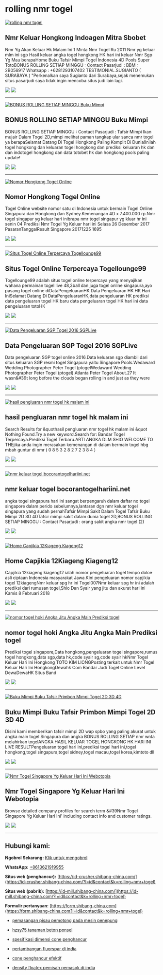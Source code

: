 # rolling nmr togel

<a href="https://swt.shibang-china.com/?l=id&img&k=rolling+nmr+togel" target="_blank">![rolling nmr togel](http://static.shibang-china.com/all-800x300/1435.jpg)</a>

## Nmr Keluar Hongkong Indoagen Mitra Sbobet
Nmr Yg Akan Keluar Hk Malam Ini 1 Minta Nmr Togel Ru 2011 Nmr yg keluar mlm ini sgp Hasil keluar angka togel hongkong HK hari ini keluar Nmr Sgp Yg Mau berapaHome Buku Tafsir Mimpi Togel Indonesia 4D Pools Super TotoBONUS ROLLING SETIAP MINGGU : Contact Pasarjudi : BBM : 2B056917 Whatsapp : +6281293107402 TESTIMONIAL.SUGIANTO ( SURABAYA ) "Perkenalkan saya Sugianto dari Surabaya,sejak menemukan situs pasarjudi saya tidak ingin mencoba situs judi lain lagi.


<a href="https://whatsapp.shibangsoft.com/WhatsApp.php" target="_blank" title="WhatsApp">![](http://static.shibang-china.com/icon/whatsapp.png)</a> <a href="https://swt.shibang-china.com/?l=id&icon&k=rolling+nmr+togel" target="_blank">![](http://static.shibang-china.com/icon/chat-id.png)</a>

---

<a href="https://swt.shibang-china.com/?l=id&img&k=rolling+nmr+togel" target="_blank">![BONUS ROLLING SETIAP MINGGU Buku Mimpi](http://static.shibang-china.com/all-800x300/1203.jpg)</a>

## BONUS ROLLING SETIAP MINGGU Buku Mimpi
BONUS ROLLING SETIAP MINGGU : Contact Pasarjudi : Tafsir Mimpi Ikan mujair Dalam Togel 2D,mimpi melihat paman tangkap ular sanca nmr togel ya berapaSelamat Datang Di Togel Hongkong Paling Komplit Di Dunia!Inilah togel hongkong dan keluaran togel hongkong dan prediksi keluaran hk dan dan indotogel hongkong dan data totobet hk dan hongkong pools paling update!


<a href="https://whatsapp.shibangsoft.com/WhatsApp.php" target="_blank" title="WhatsApp">![](http://static.shibang-china.com/icon/whatsapp.png)</a> <a href="https://swt.shibang-china.com/?l=id&icon&k=rolling+nmr+togel" target="_blank">![](http://static.shibang-china.com/icon/chat-id.png)</a>

---

<a href="https://swt.shibang-china.com/?l=id&img&k=rolling+nmr+togel" target="_blank">![Nomor Hongkong Togel Online](http://static.shibang-china.com/all-800x300/773.jpg)</a>

## Nomor Hongkong Togel Online
Togel Online website nomor satu di Indonesia untuk bermain Togel Online Singapura dan Hongkong dan Sydney.Kemenangan 4D x 7.400.000 rp.Nmr togel singapur yg keluar hari inibrapa nmr togel singapur yg kluar hr ini senin 04 Prediksi Nmr Togel Yg Keluar hari ini Selasa 26 Desember 2017 PasaranTanggalResult Singapore 20171225 1695


<a href="https://whatsapp.shibangsoft.com/WhatsApp.php" target="_blank" title="WhatsApp">![](http://static.shibang-china.com/icon/whatsapp.png)</a> <a href="https://swt.shibang-china.com/?l=id&icon&k=rolling+nmr+togel" target="_blank">![](http://static.shibang-china.com/icon/chat-id.png)</a>

---

<a href="https://swt.shibang-china.com/?l=id&img&k=rolling+nmr+togel" target="_blank">![Situs Togel Online Terpercaya Togellounge99](http://static.shibang-china.com/all-800x300/1034.jpg)</a>

## Situs Togel Online Terpercaya Togellounge99
Togellounge99 adalah situs togel online terpercaya yang menyajikan wahana permainan togel live 48,3ball dan juga togel online singapura,ayo pasang togel online diDataPengeluaranHK Data Pengeluaran HK HK Hari IniSelamat Datang Di DataPengeluaranHK,data pengeluaran HK prediksi data pengeluaran togel HK baru data pengeluaran togel HK hari ini data pengeluaran totoHK


<a href="https://whatsapp.shibangsoft.com/WhatsApp.php" target="_blank" title="WhatsApp">![](http://static.shibang-china.com/icon/whatsapp.png)</a> <a href="https://swt.shibang-china.com/?l=id&icon&k=rolling+nmr+togel" target="_blank">![](http://static.shibang-china.com/icon/chat-id.png)</a>

---

<a href="https://swt.shibang-china.com/?l=id&img&k=rolling+nmr+togel" target="_blank">![Data Pengeluaran SGP Togel 2016 SGPLive](http://static.shibang-china.com/all-800x300/873.jpg)</a>

## Data Pengeluaran SGP Togel 2016 SGPLive
Data pengeluaran SGP togel online 2016.Data keluaran sgp diambil dari situs keluaran SGP resmi togel Singapura yaitu Singapore Pools.Wedaward Wedding Photographer Peter Togel (ptogelWedaward Wedding Photographer Peter Togel (ptogel).Atlanta Peter Togel About.27 It wasn&#39t long before the clouds began rolling in and just as they were


<a href="https://whatsapp.shibangsoft.com/WhatsApp.php" target="_blank" title="WhatsApp">![](http://static.shibang-china.com/icon/whatsapp.png)</a> <a href="https://swt.shibang-china.com/?l=id&icon&k=rolling+nmr+togel" target="_blank">![](http://static.shibang-china.com/icon/chat-id.png)</a>

---

<a href="https://swt.shibang-china.com/?l=id&img&k=rolling+nmr+togel" target="_blank">![hasil pengluaran nmr togel hk malam ini](http://static.shibang-china.com/all-800x300/1055.jpg)</a>

## hasil pengluaran nmr togel hk malam ini
Search Results for &quothasil pengluaran nmr togel hk malam ini &quot Nothing Found.Try a new keyword.Search for: Bandar Togel Terpercaya.Prediksi Togel Terbaru.ARTI ANGKA DLM SHIO WELCOME TO THEjika anda ingin merasakan kemenangan di dalam bermain togel hbg mbah guntur di nmr ( 0 8 5 3 2 8 2 7 2 3 8 4 )


<a href="https://whatsapp.shibangsoft.com/WhatsApp.php" target="_blank" title="WhatsApp">![](http://static.shibang-china.com/icon/whatsapp.png)</a> <a href="https://swt.shibang-china.com/?l=id&icon&k=rolling+nmr+togel" target="_blank">![](http://static.shibang-china.com/icon/chat-id.png)</a>

---

<a href="https://swt.shibang-china.com/?l=id&img&k=rolling+nmr+togel" target="_blank">![nmr keluar togel bocorantogelhariini.net](http://static.shibang-china.com/all-800x300/853.jpg)</a>

## nmr keluar togel bocorantogelhariini.net
angka togel singapura hari ini sangat berpengaruh dalam daftar no togel singapore dalam perido sebelumnya,lantaran dgn nmr keluar togel singapura yang sudah pernahTafsir Mimpi Sakit Dalam Togel Tafsir Buku Mimpi 2D 3D 4DTafsir mimpi sakit dalam dunia togel 2D,BONUS ROLLING SETIAP MINGGU : Contact Pasarjudi : orang sakit angka nmr togel (2)


<a href="https://whatsapp.shibangsoft.com/WhatsApp.php" target="_blank" title="WhatsApp">![](http://static.shibang-china.com/icon/whatsapp.png)</a> <a href="https://swt.shibang-china.com/?l=id&icon&k=rolling+nmr+togel" target="_blank">![](http://static.shibang-china.com/icon/chat-id.png)</a>

---

<a href="https://swt.shibang-china.com/?l=id&img&k=rolling+nmr+togel" target="_blank">![Home Capjikia 12Kiageng Kiageng12](http://static.shibang-china.com/all-800x300/39.jpg)</a>

## Home Capjikia 12Kiageng Kiageng12
Capjikia 12kiageng kiageng12 ialah nomor pengeluaran togel tempo doloe asli ciptaan Indonesia masyarakat Jawa.Kini pengeluaran nomor capjikia togel 12kiagengNmr keluar spg hr ini Togel007Nmr keluar spg hr ini adalah prediksi dari rumusan togel,Shio Dan Syair yang jitu dan akurat hari ini Kamis 8 Februari 2018


<a href="https://whatsapp.shibangsoft.com/WhatsApp.php" target="_blank" title="WhatsApp">![](http://static.shibang-china.com/icon/whatsapp.png)</a> <a href="https://swt.shibang-china.com/?l=id&icon&k=rolling+nmr+togel" target="_blank">![](http://static.shibang-china.com/icon/chat-id.png)</a>

---

<a href="https://swt.shibang-china.com/?l=id&img&k=rolling+nmr+togel" target="_blank">![nomor togel hoki Angka Jitu Angka Main Prediksi togel](http://static.shibang-china.com/all-800x300/756.jpg)</a>

## nomor togel hoki Angka Jitu Angka Main Prediksi togel
Prediksi togel singapore,Data hongkong,pengeluaran togel singapore,rumus togel hongkong,data sgp,data hk,code syair sg,code syair hkNmr Togel Keluar Hari Ini Hongkong TOTO KIM LIONGPosting terkait untuk Nmr Togel Keluar Hari Ini HongkongDewahk Com Bandar Judi Togel Online Level DewaDewaHK Situs Band


<a href="https://whatsapp.shibangsoft.com/WhatsApp.php" target="_blank" title="WhatsApp">![](http://static.shibang-china.com/icon/whatsapp.png)</a> <a href="https://swt.shibang-china.com/?l=id&icon&k=rolling+nmr+togel" target="_blank">![](http://static.shibang-china.com/icon/chat-id.png)</a>

---

<a href="https://swt.shibang-china.com/?l=id&img&k=rolling+nmr+togel" target="_blank">![Buku Mimpi Buku Tafsir Primbon Mimpi Togel 2D 3D 4D](http://static.shibang-china.com/all-800x300/291.jpg)</a>

## Buku Mimpi Buku Tafsir Primbon Mimpi Togel 2D 3D 4D
Disini kami memberikan tafsir mimpi 2D wap spbo yang paling akurat untuk angka main togel Singapura dan angka BONUS ROLLING SETIAP nmr wnta melahirkan togelANGKA HASIL KELUAR TOGEL HONGKONG HK HARI INI LIVE RESULTPengeluaran togel hari ini,prediksi togel hari ini,togel hongkong,togel singapura,togel sidney,togel macau,togel korea,kimtoto dll


<a href="https://whatsapp.shibangsoft.com/WhatsApp.php" target="_blank" title="WhatsApp">![](http://static.shibang-china.com/icon/whatsapp.png)</a> <a href="https://swt.shibang-china.com/?l=id&icon&k=rolling+nmr+togel" target="_blank">![](http://static.shibang-china.com/icon/chat-id.png)</a>

---

<a href="https://swt.shibang-china.com/?l=id&img&k=rolling+nmr+togel" target="_blank">![Nmr Togel Singapore Yg Keluar Hari Ini Webotopia](http://static.shibang-china.com/all-800x300/369.jpg)</a>

## Nmr Togel Singapore Yg Keluar Hari Ini Webotopia
Browse detailed company profiles for search term &#39Nmr Togel Singapore Yg Keluar Hari Ini' including contact info and customer ratings.

<a href="https://whatsapp.shibangsoft.com/WhatsApp.php" target="_blank" title="WhatsApp">![](http://static.shibang-china.com/icon/whatsapp.png)</a> <a href="https://swt.shibang-china.com/?l=id&icon&k=rolling+nmr+togel" target="_blank">![](http://static.shibang-china.com/icon/chat-id.png)</a>

---
## Hubungi kami:

**Ngobrol Sekarang:** [Klik untuk mengobrol](https://swt.shibang-china.com?l=id&contact&k=rolling+nmr+togel)

**WhatsApp:**  [+8613621919955](https://whatsapp.shibangsoft.com/WhatsApp.php)

**Situs web (penghancur):** [https://id-crusher.shibang-china.com/](https://id-crusher.shibang-china.com/?l=id&contact&k=rolling+nmr+togel)

**Situs web (pabrik):** [https://id-mill.shibang-china.com/](https://id-mill.shibang-china.com/?l=id&contact&k=rolling+nmr+togel)

**Formulir pertanyaan:** [https://form.shibang-china.com](https://form.shibang-china.com?l=id&contact&k=rolling+nmr+togel)

* [pemasangan pisau pemotong pada mesin penepung](../40/pemasangan%20pisau%20pemotong%20pada%20mesin%20penepung.md)

* [hzsy75 tanaman beton ponsel](../38/hzsy75%20tanaman%20beton%20ponsel.md)

* [spesifikasi dimensi cone penghancur](../35/spesifikasi%20dimensi%20cone%20penghancur.md)

* [pertambangan fluorspar di india](../38/pertambangan%20fluorspar%20di%20india.md)

* [cone penghancur efektif](../35/cone%20penghancur%20efektif.md)

* [density floatex pemisah pemasok di india](../36/density%20floatex%20pemisah%20pemasok%20di%20india.md)